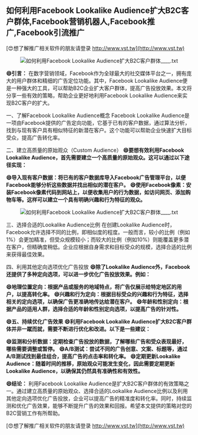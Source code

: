 ## **如何利用Facebook Lookalike Audience扩大B2C客户群体,Facebook营销机器人,Facebook推广,Facebook引流推广**

[😍想了解推广相关软件的朋友请登录 http://www.vst.tw](http://www.vst.tw)

 <center><img src="https://vst.tw/MP4/tuiguang/png/7.png" alt="如何利用Facebook Lookalike Audience扩大B2C客户群体____.txt"></center>

**😄引言：**
在数字营销领域，Facebook作为全球最大的社交媒体平台之一，拥有庞大的用户群体和精细的广告定位功能。其中，Facebook Lookalike Audience便是一种强大的工具，可以帮助B2C企业扩大客户群体，提高广告投放效果。本文将分享一些有效的策略，帮助企业更好地利用Facebook Lookalike Audience来实现B2C客户的扩大。

一、了解Facebook Lookalike Audience概念
Facebook Lookalike Audience是一项由Facebook提供的广告定向功能，它基于已有的客户数据，通过算法分析，找到与现有客户具有相似特征的新潜在客户。这个功能可以帮助企业快速扩大目标受众，提高广告转化率。

二、建立高质量的原始观众（Custom Audience）
**😄要想有效利用Facebook Lookalike Audience，首先需要建立一个高质量的原始观众。这可以通过以下途径实现：**

**😄导入现有客户数据：将已有的客户数据库导入Facebook广告管理平台，以便Facebook能够分析这些数据并找出相似的潜在客户。**
**😄使用Facebook像素：安装Facebook像素代码到网站上，以便收集用户的行为数据，如访问网页、添加购物车等。这样可以建立一个具有明确兴趣和行为特征的观众。**

 <center><img src="https://vst.tw/MP4/tuiguang/png/1.png" alt="如何利用Facebook Lookalike Audience扩大B2C客户群体____.txt"></center>

三、选择合适的Lookalike Audience比例
在创建Lookalike Audience时，Facebook允许选择不同的比例，即相似度的程度。一般而言，较小的比例（例如1%）会更加精准，但受众规模较小；而较大的比例（例如10%）则能覆盖更多潜在客户，但精确度稍低。企业应根据自身需求和目标受众的规模，选择合适的比例来获得最佳效果。

四、利用其他定向选项优化广告投放
**😄除了Lookalike Audience外，Facebook还提供了多种定向选项，可以进一步优化广告投放效果。例如：**

**😄地理位置定向：根据产品或服务的地域特点，将广告仅展示给特定地区的用户，以提高转化率。**
**😄兴趣和行为定向：根据目标受众的兴趣和行为特征，选择相关的定向选项，以确保广告更准确地传达给潜在客户。**
**😄年龄和性别定向：根据产品的适用人群，选择合适的年龄和性别定向选项，以提高广告的针对性。**

**😄五、持续优化广告效果**
**😄利用Facebook Lookalike Audience扩大B2C客户群体并非一蹴而就，需要不断进行优化和改进。以下是一些建议：**

**😄监测和分析数据：定期检查广告投放的数据，了解哪些广告和受众表现最好，哪些需要调整或暂停。**
**😄A/B测试：尝试不同的广告创意、文案、标题等，通过A/B测试找到最佳组合，提高广告的点击率和转化率。**
**😄定期更新Lookalike Audience：随着时间的推移，原始观众可能发生变化，因此需要定期更新Lookalike Audience，以确保其仍然具有准确性和有效性。**

**😄结论：**
利用Facebook Lookalike Audience是扩大B2C客户群体的有效策略之一。通过建立高质量的原始观众、选择合适的Lookalike Audience比例以及利用其他定向选项优化广告投放，企业可以提高广告的精准度和转化率。同时，持续监测和优化广告效果，能够不断提升广告的效果和回报。希望本文提供的策略对您的B2C营销工作有所帮助。

[😍想了解推广相关软件的朋友请登录 http://www.vst.tw](http://www.vst.tw)



